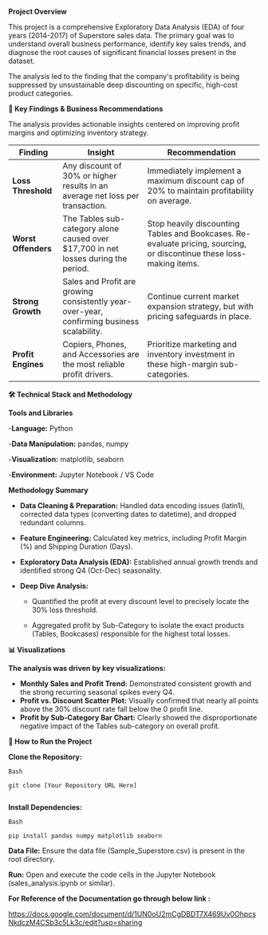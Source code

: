 <!-- **📈 Superstore Sales Performance and Profitability Analysis** -->

**Project Overview**

This project is a comprehensive Exploratory Data Analysis (EDA) of four years (2014-2017) of Superstore sales data. The primary goal was to understand overall business performance, identify key sales trends, and diagnose the root causes of significant financial losses present in the dataset.

The analysis led to the finding that the company's profitability is being suppressed by unsustainable deep discounting on specific, high-cost product categories.

**🎯 Key Findings & Business Recommendations**

The analysis provides actionable insights centered on improving profit margins and optimizing inventory strategy.

| **Finding**         | **Insight**                                                                                    | **Recommendation**                                                                                                        |
|-----------------|--------------------------------------------------------------------------------------------|-----------------------------------------------------------------------------------------------------------------------|
| **Loss Threshold**  | Any discount of 30% or higher results in an average net loss per transaction.              | Immediately implement a maximum discount cap of 20% to maintain profitability on average.                             |
| **Worst Offenders** | The Tables sub-category alone caused over $17,700 in net losses during the period.         | Stop heavily discounting Tables and Bookcases. Re-evaluate pricing, sourcing, or discontinue these loss-making items. |
| **Strong Growth**   | Sales and Profit are growing consistently year-over-year, confirming business scalability. | Continue current market expansion strategy, but with pricing safeguards in place.                                     |
| **Profit Engines**  | Copiers, Phones, and Accessories are the most reliable profit drivers.                     | Prioritize marketing and inventory investment in these high-margin sub-categories.                                    |****





**🛠️ Technical Stack and Methodology**

**Tools and Libraries**

-**Language:** Python

-**Data Manipulation:** pandas, numpy
 
-**Visualization:** matplotlib, seaborn
 
-**Environment:** Jupyter Notebook / VS Code

**Methodology Summary**

  - **Data Cleaning & Preparation:** Handled data encoding issues (latin1), corrected data types (converting dates to datetime), and dropped redundant columns.
  
- **Feature Engineering:** Calculated key metrics, including Profit Margin ($\%$) and Shipping Duration (Days).
  
- **Exploratory Data Analysis (EDA):** Established annual growth trends and identified strong Q4 (Oct-Dec) seasonality.
- **Deep Dive Analysis:**

    - Quantified the profit at every discount level to precisely locate the $30\%$ loss threshold.
  
    - Aggregated profit by Sub-Category to isolate the exact products (Tables, Bookcases) responsible for the highest total losses.

**📊 Visualizations**

**The analysis was driven by key visualizations:**

- **Monthly Sales and Profit Trend:** Demonstrated consistent growth and the strong recurring seasonal spikes every Q4.
- **Profit vs. Discount Scatter Plot:** Visually confirmed that nearly all points above the $30\%$ discount rate fall below the $0$ profit line.
- **Profit by Sub-Category Bar Chart:** Clearly showed the disproportionate negative impact of the Tables sub-category on overall profit.


**🚀 How to Run the Project**

**Clone the Repository:**

```
Bash

git clone [Your Repository URL Here]
`
```

**Install Dependencies:**

```
Bash

pip install pandas numpy matplotlib seaborn

```

**Data File:**  Ensure the data file (Sample_Superstore.csv) is present in the root directory.

**Run:**  Open and execute the code cells in the Jupyter Notebook (sales_analysis.ipynb or similar).


**For Reference of the Documentation go through below link :**

https://docs.google.com/document/d/1UN0oU2mCgDBDT7X469Uv0OhpcsNkdczM4CSb3c5Lk3c/edit?usp=sharing